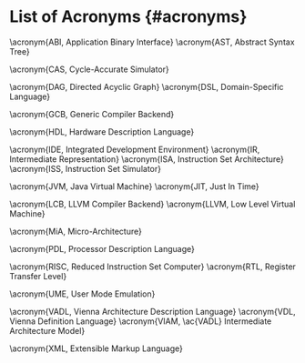 
# List of Acronyms {#acronyms}

<!-- A -->
\acronym{ABI,  Application Binary Interface}
\acronym{AST,  Abstract Syntax Tree}
<!-- B -->
<!-- C -->
\acronym{CAS,  Cycle-Accurate Simulator}
<!-- D -->
\acronym{DAG,  Directed Acyclic Graph}
\acronym{DSL,  Domain-Specific Language}
<!-- E -->
<!-- F -->
<!-- G -->
\acronym{GCB,  Generic Compiler Backend}
<!-- H -->
\acronym{HDL,  Hardware Description Language}
<!-- I -->
\acronym{IDE,  Integrated Development Environment}
\acronym{IR,   Intermediate Representation}
\acronym{ISA,  Instruction Set Architecture}
\acronym{ISS,  Instruction Set Simulator}
<!-- J -->
\acronym{JVM,  Java Virtual Machine}
\acronym{JIT,  Just In Time}
<!-- K -->
<!-- L -->
\acronym{LCB,   LLVM Compiler Backend}
\acronym{LLVM,  Low Level Virtual Machine}
<!-- M -->
\acronym{MiA,  Micro-Architecture}
<!-- N -->
<!-- O -->
<!-- P -->
\acronym{PDL,  Processor Description Language}
<!-- Q -->
<!-- R -->
\acronym{RISC,   Reduced Instruction Set Computer}
\acronym{RTL,    Register Transfer Level}
<!-- S -->
<!-- T -->
<!-- U -->
\acronym{UME, User Mode Emulation}
<!-- V -->
\acronym{VADL, Vienna Architecture Description Language}
\acronym{VDL,  Vienna Definition Language}
\acronym{VIAM, \ac{VADL} Intermediate Architecture Model}
<!-- W -->
<!-- X -->
\acronym{XML,  Extensible Markup Language}
<!-- Y -->
<!-- Z -->
